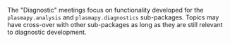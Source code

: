 The "Diagnostic" meetings focus on functionality developed for the 
`plasmapy.analysis` and `plasmapy.diagnostics` sub-packages.  Topics may have
cross-over with other sub-packages as long as they are still relevant to
diagnostic development.
